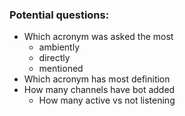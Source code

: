 ### Potential questions:

- Which acronym was asked the most
    - ambiently
    - directly
    - mentioned
- Which acronym has most definition
- How many channels have bot added
  - How many active vs not listening